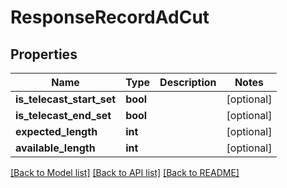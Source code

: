 # ResponseRecordAdCut

## Properties
Name | Type | Description | Notes
------------ | ------------- | ------------- | -------------
**is_telecast_start_set** | **bool** |  | [optional] 
**is_telecast_end_set** | **bool** |  | [optional] 
**expected_length** | **int** |  | [optional] 
**available_length** | **int** |  | [optional] 

[[Back to Model list]](../../README.md#documentation-for-models) [[Back to API list]](../../README.md#documentation-for-api-endpoints) [[Back to README]](../../README.md)

